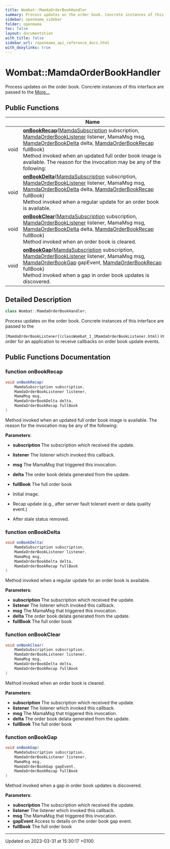 ```yaml
---
title: Wombat::MamdaOrderBookHandler
summary: Process updates on the order book. Concrete instances of this interface are passed to the 
sidebar: openmama_sidebar
folder: openmama
toc: false
layout: documentation
with_title: false
sidebar_url: /openmama_api_reference_docs.html
with_doxylinks: true
---
```


# Wombat::MamdaOrderBookHandler



Process updates on the order book. Concrete instances of this interface are passed to the  [More...](#detailed-description)

## Public Functions

|                | Name           |
| -------------- | -------------- |
| void | **[onBookRecap](interfaceWombat_1_1MamdaOrderBookHandler.html#function-onbookrecap)**([MamdaSubscription](classWombat_1_1MamdaSubscription.html) subscription, [MamdaOrderBookListener](classWombat_1_1MamdaOrderBookListener.html) listener, MamaMsg msg, [MamdaOrderBookDelta](interfaceWombat_1_1MamdaOrderBookDelta.html) delta, [MamdaOrderBookRecap](interfaceWombat_1_1MamdaOrderBookRecap.html) fullBook)<br>Method invoked when an updated full order book image is available. The reason for the invocation may be any of the following:  |
| void | **[onBookDelta](interfaceWombat_1_1MamdaOrderBookHandler.html#function-onbookdelta)**([MamdaSubscription](classWombat_1_1MamdaSubscription.html) subscription, [MamdaOrderBookListener](classWombat_1_1MamdaOrderBookListener.html) listener, MamaMsg msg, [MamdaOrderBookDelta](interfaceWombat_1_1MamdaOrderBookDelta.html) delta, [MamdaOrderBookRecap](interfaceWombat_1_1MamdaOrderBookRecap.html) fullBook)<br>Method invoked when a regular update for an order book is available.  |
| void | **[onBookClear](interfaceWombat_1_1MamdaOrderBookHandler.html#function-onbookclear)**([MamdaSubscription](classWombat_1_1MamdaSubscription.html) subscription, [MamdaOrderBookListener](classWombat_1_1MamdaOrderBookListener.html) listener, MamaMsg msg, [MamdaOrderBookDelta](interfaceWombat_1_1MamdaOrderBookDelta.html) delta, [MamdaOrderBookRecap](interfaceWombat_1_1MamdaOrderBookRecap.html) fullBook)<br>Method invoked when an order book is cleared.  |
| void | **[onBookGap](interfaceWombat_1_1MamdaOrderBookHandler.html#function-onbookgap)**([MamdaSubscription](classWombat_1_1MamdaSubscription.html) subscription, [MamdaOrderBookListener](classWombat_1_1MamdaOrderBookListener.html) listener, MamaMsg msg, [MamdaOrderBookGap](interfaceWombat_1_1MamdaOrderBookGap.html) gapEvent, [MamdaOrderBookRecap](interfaceWombat_1_1MamdaOrderBookRecap.html) fullBook)<br>Method invoked when a gap in order book updates is discovered.  |

## Detailed Description

```csharp
class Wombat::MamdaOrderBookHandler;
```

Process updates on the order book. Concrete instances of this interface are passed to the 

`[MamdaOrderBookListener](classWombat_1_1MamdaOrderBookListener.html)` in order for an application to receive callbacks on order book update events.

## Public Functions Documentation

### function onBookRecap

```csharp
void onBookRecap(
    MamdaSubscription subscription,
    MamdaOrderBookListener listener,
    MamaMsg msg,
    MamdaOrderBookDelta delta,
    MamdaOrderBookRecap fullBook
)
```

Method invoked when an updated full order book image is available. The reason for the invocation may be any of the following: 

**Parameters**: 

  * **subscription** The subscription which received the update.
  * **listener** The listener which invoked this callback.
  * **msg** The MamaMsg that triggered this invocation.
  * **delta** The order book delata generated from the update.
  * **fullBook** The full order book




* Initial image.
* Recap update (e.g., after server fault tolerant event or data quality event.)
* After stale status removed.


### function onBookDelta

```csharp
void onBookDelta(
    MamdaSubscription subscription,
    MamdaOrderBookListener listener,
    MamaMsg msg,
    MamdaOrderBookDelta delta,
    MamdaOrderBookRecap fullBook
)
```

Method invoked when a regular update for an order book is available. 

**Parameters**: 

  * **subscription** The subscription which received the update.
  * **listener** The listener which invoked this callback.
  * **msg** The MamaMsg that triggered this invocation.
  * **delta** The order book delata generated from the update.
  * **fullBook** The full order book


### function onBookClear

```csharp
void onBookClear(
    MamdaSubscription subscription,
    MamdaOrderBookListener listener,
    MamaMsg msg,
    MamdaOrderBookDelta delta,
    MamdaOrderBookRecap fullBook
)
```

Method invoked when an order book is cleared. 

**Parameters**: 

  * **subscription** The subscription which received the update.
  * **listener** The listener which invoked this callback.
  * **msg** The MamaMsg that triggered this invocation.
  * **delta** The order book delata generated from the update.
  * **fullBook** The full order book


### function onBookGap

```csharp
void onBookGap(
    MamdaSubscription subscription,
    MamdaOrderBookListener listener,
    MamaMsg msg,
    MamdaOrderBookGap gapEvent,
    MamdaOrderBookRecap fullBook
)
```

Method invoked when a gap in order book updates is discovered. 

**Parameters**: 

  * **subscription** The subscription which received the update.
  * **listener** The listener which invoked this callback.
  * **msg** The MamaMsg that triggered this invocation.
  * **gapEvent** Access to details on the order book gap event.
  * **fullBook** The full order book


-------------------------------

Updated on 2023-03-31 at 15:30:17 +0100